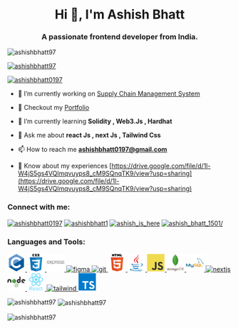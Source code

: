 <h1 align="center">Hi 👋, I'm Ashish Bhatt</h1>
<h3 align="center">A passionate frontend developer from India.</h3>

<p align="left"> <img src="https://komarev.com/ghpvc/?username=ashishbhatt97&label=Profile%20views&color=0e75b6&style=flat" alt="ashishbhatt97" /> </p>

<p align="left"> <a href="https://github.com/ryo-ma/github-profile-trophy"><img src="https://github-profile-trophy.vercel.app/?username=ashishbhatt97" alt="ashishbhatt97" /></a> </p>

<p align="left"> <a href="https://twitter.com/ashishbhatt0197" target="blank"><img src="https://img.shields.io/twitter/follow/ashishbhatt0197?logo=twitter&style=for-the-badge" alt="ashishbhatt0197" /></a> </p>

- 🔭 I’m currently working on [Supply Chain Management System](https://github.com/Ashishbhatt97/Supply_Chain_MarketPlace_Dapp)

- 🔭 Checkout my [Portfolio](https://portfolio-tau-ivory-18.vercel.app/)

- 🌱 I’m currently learning **Solidity , Web3.Js , Hardhat**

- 💬 Ask me about **react Js , next Js , Tailwind Css**

- 📫 How to reach me **ashishbhatt0197@gmail.com**

- 📄 Know about my experiences [https://drive.google.com/file/d/1l-W4jS5gs4VQlmqvuyps8_cM9SQnqTK9/view?usp=sharing](https://drive.google.com/file/d/1l-W4jS5gs4VQlmqvuyps8_cM9SQnqTK9/view?usp=sharing)

<h3 align="left">Connect with me:</h3>
<p align="left">
<a href="https://twitter.com/ashishbhatt0197" target="blank"><img align="center" src="https://raw.githubusercontent.com/rahuldkjain/github-profile-readme-generator/master/src/images/icons/Social/twitter.svg" alt="ashishbhatt0197" height="30" width="40" /></a>
<a href="https://linkedin.com/in/ashishbhatt1" target="blank"><img align="center" src="https://raw.githubusercontent.com/rahuldkjain/github-profile-readme-generator/master/src/images/icons/Social/linked-in-alt.svg" alt="ashishbhatt1" height="30" width="40" /></a>
<a href="https://instagram.com/ashish_is_here" target="blank"><img align="center" src="https://raw.githubusercontent.com/rahuldkjain/github-profile-readme-generator/master/src/images/icons/Social/instagram.svg" alt="ashish_is_here" height="30" width="40" /></a>
<a href="https://www.leetcode.com/ashish_bhatt_1501/" target="blank"><img align="center" src="https://raw.githubusercontent.com/rahuldkjain/github-profile-readme-generator/master/src/images/icons/Social/leet-code.svg" alt="ashish_bhatt_1501/" height="30" width="40" /></a>
</p>

<h3 align="left">Languages and Tools:</h3>
<p align="left"> <a href="https://www.cprogramming.com/" target="_blank" rel="noreferrer"> <img src="https://raw.githubusercontent.com/devicons/devicon/master/icons/c/c-original.svg" alt="c" width="40" height="40"/> </a> <a href="https://www.w3schools.com/css/" target="_blank" rel="noreferrer"> <img src="https://raw.githubusercontent.com/devicons/devicon/master/icons/css3/css3-original-wordmark.svg" alt="css3" width="40" height="40"/> </a> <a href="https://expressjs.com" target="_blank" rel="noreferrer"> <img src="https://raw.githubusercontent.com/devicons/devicon/master/icons/express/express-original-wordmark.svg" alt="express" width="40" height="40"/> </a> <a href="https://www.figma.com/" target="_blank" rel="noreferrer"> <img src="https://www.vectorlogo.zone/logos/figma/figma-icon.svg" alt="figma" width="40" height="40"/> </a> <a href="https://git-scm.com/" target="_blank" rel="noreferrer"> <img src="https://www.vectorlogo.zone/logos/git-scm/git-scm-icon.svg" alt="git" width="40" height="40"/> </a> <a href="https://www.w3.org/html/" target="_blank" rel="noreferrer"> <img src="https://raw.githubusercontent.com/devicons/devicon/master/icons/html5/html5-original-wordmark.svg" alt="html5" width="40" height="40"/> </a> <a href="https://www.java.com" target="_blank" rel="noreferrer"> <img src="https://raw.githubusercontent.com/devicons/devicon/master/icons/java/java-original.svg" alt="java" width="40" height="40"/> </a> <a href="https://developer.mozilla.org/en-US/docs/Web/JavaScript" target="_blank" rel="noreferrer"> <img src="https://raw.githubusercontent.com/devicons/devicon/master/icons/javascript/javascript-original.svg" alt="javascript" width="40" height="40"/> </a> <a href="https://www.mongodb.com/" target="_blank" rel="noreferrer"> <img src="https://raw.githubusercontent.com/devicons/devicon/master/icons/mongodb/mongodb-original-wordmark.svg" alt="mongodb" width="40" height="40"/> </a> <a href="https://www.mysql.com/" target="_blank" rel="noreferrer"> <img src="https://raw.githubusercontent.com/devicons/devicon/master/icons/mysql/mysql-original-wordmark.svg" alt="mysql" width="40" height="40"/> </a> <a href="https://nextjs.org/" target="_blank" rel="noreferrer"> <img src="https://cdn.worldvectorlogo.com/logos/nextjs-2.svg" alt="nextjs" width="40" height="40"/> </a> <a href="https://nodejs.org" target="_blank" rel="noreferrer"> <img src="https://raw.githubusercontent.com/devicons/devicon/master/icons/nodejs/nodejs-original-wordmark.svg" alt="nodejs" width="40" height="40"/> </a> <a href="https://reactjs.org/" target="_blank" rel="noreferrer"> <img src="https://raw.githubusercontent.com/devicons/devicon/master/icons/react/react-original-wordmark.svg" alt="react" width="40" height="40"/> </a> <a href="https://tailwindcss.com/" target="_blank" rel="noreferrer"> <img src="https://www.vectorlogo.zone/logos/tailwindcss/tailwindcss-icon.svg" alt="tailwind" width="40" height="40"/> </a> <a href="https://www.typescriptlang.org/" target="_blank" rel="noreferrer"> <img src="https://raw.githubusercontent.com/devicons/devicon/master/icons/typescript/typescript-original.svg" alt="typescript" width="40" height="40"/> </a> </p>

<p><img align="left" src="https://github-readme-stats.vercel.app/api/top-langs?username=ashishbhatt97&show_icons=true&locale=en&layout=compact" alt="ashishbhatt97" /></p>

<p>&nbsp;<img align="center" src="https://github-readme-stats.vercel.app/api?username=ashishbhatt97&show_icons=true&locale=en" alt="ashishbhatt97" /></p>

<p><img align="center" src="https://github-readme-streak-stats.herokuapp.com/?user=ashishbhatt97&" alt="ashishbhatt97" /></p>
